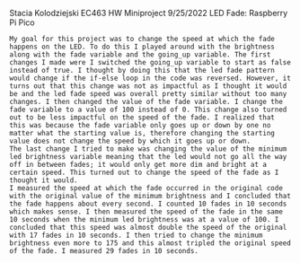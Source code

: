 Stacia Kolodziejski 
EC463 HW Miniproject 
9/25/2022
LED Fade: Raspberry Pi Pico

	My goal for this project was to change the speed at which the fade happens on the LED. To do this I played around with the brightness along with the fade variable and the going_up variable. The first changes I made were I switched the going_up variable to start as false instead of true. I thought by doing this that the led fade pattern would change if the if-else loop in the code was reversed. However, it turns out that this change was not as impactful as I thought it would be and the led fade speed was overall pretty similar without too many changes. I then changed the value of the fade variable. I change the fade variable to a value of 100 instead of 0. This change also turned out to be less impactful on the speed of the fade. I realized that this was because the fade variable only goes up or down by one no matter what the starting value is, therefore changing the starting value does not change the speed by which it goes up or down. 
	The last change I tried to make was changing the value of the minimum led brightness variable meaning that the led would not go all the way off in between fades; it would only get more dim and bright at a certain speed. This turned out to change the speed of the fade as I thought it would. 
	I measured the speed at which the fade occurred in the original code with the original value of the minimum brightness and I concluded that the fade happens about every second. I counted 10 fades in 10 seconds which makes sense. I then measured the speed of the fade in the same 10 seconds when the minimum led brightness was at a value of 100. I concluded that this speed was almost double the speed of the original with 17 fades in 10 seconds. I then tried to change the minimum brightness even more to 175 and this almost tripled the original speed of the fade. I measured 29 fades in 10 seconds. 

